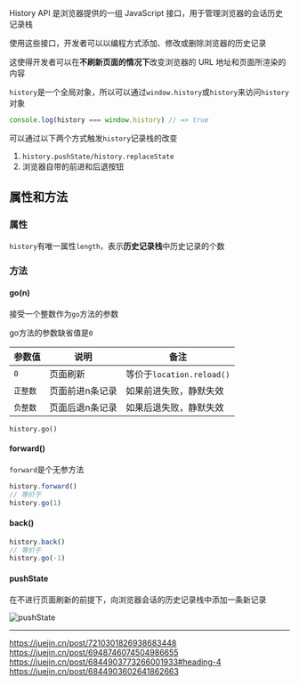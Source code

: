 History API 是浏览器提供的一组 JavaScript 接口，用于管理浏览器的会话历史记录栈

使用这些接口，开发者可以以编程方式添加、修改或删除浏览器的历史记录

这使得开发者可以在**不刷新页面的情况下**改变浏览器的 URL 地址和页面所渲染的内容



`history`是一个全局对象，所以可以通过`window.history`或`history`来访问`history`对象

```ts
console.log(history === window.history) // => true
```



可以通过以下两个方式触发`history`记录栈的改变

1. `history.pushState/history.replaceState`
2. 浏览器自带的前进和后退按钮



## 属性和方法

### 属性 

`history`有唯一属性`length`，表示**历史记录栈**中历史记录的个数



### 方法

#### go(n)

接受一个整数作为`go`方法的参数

go方法的参数缺省值是`0`

| 参数值   | 说明            | 备注                      |
| -------- | --------------- | ------------------------- |
| `0`      | 页面刷新        | 等价于`location.reload()` |
| `正整数` | 页面前进n条记录 | 如果前进失败，静默失效    |
| `负整数` | 页面后退n条记录 | 如果后退失败，静默失效    |

```
history.go()
```



#### forward()

`forward`是个无参方法

```ts
history.forward()
// 等价于
history.go(1)
```



#### back()

```js
history.back()
// 等价于
history.go(-1)
```



#### pushState

在不进行页面刷新的前提下，向浏览器会话的历史记录栈中添加一条新记录

 ![pushState](https://s2.loli.net/2023/06/28/atr3PJqWoIUp4OV.png) 

































---

https://juejin.cn/post/7210301826938683448
https://juejin.cn/post/6948746074504986655
https://juejin.cn/post/6844903773266001933#heading-4
https://juejin.cn/post/6844903602641862663
